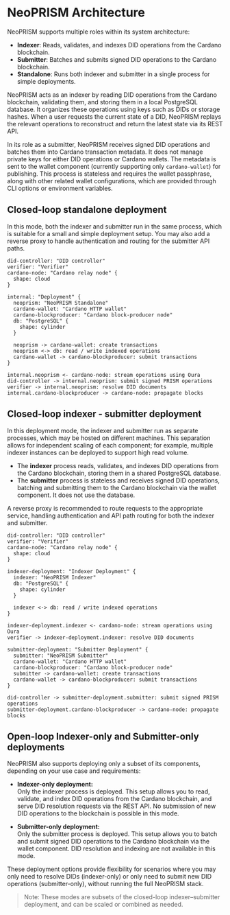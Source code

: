 # NeoPRISM Architecture

NeoPRISM supports multiple roles within its system architecture:
- **Indexer**: Reads, validates, and indexes DID operations from the Cardano blockchain.
- **Submitter**: Batches and submits signed DID operations to the Cardano blockchain.
- **Standalone**: Runs both indexer and submitter in a single process for simple deployments.

NeoPRISM acts as an indexer by reading DID operations from the Cardano blockchain, validating them, and storing them in a local PostgreSQL database.
It organizes these operations using keys such as DIDs or storage hashes.
When a user requests the current state of a DID, NeoPRISM replays the relevant operations to reconstruct and return the latest state via its REST API.

In its role as a submitter, NeoPRISM receives signed DID operations and batches them into Cardano transaction metadata.
It does not manage private keys for either DID operations or Cardano wallets.
The metadata is sent to the wallet component (currently supporting only `cardano-wallet`) for publishing.
This process is stateless and requires the wallet passphrase, along with other related wallet configurations, which are provided through CLI options or environment variables.

## Closed-loop standalone deployment

In this mode, both the indexer and submitter run in the same process, which is suitable for a small and simple deployment setup.
You may also add a reverse proxy to handle authentication and routing for the submitter API paths.

```d2
did-controller: "DID controller"
verifier: "Verifier"
cardano-node: "Cardano relay node" {
  shape: cloud
}

internal: "Deployment" {
  neoprism: "NeoPRISM Standalone"
  cardano-wallet: "Cardano HTTP wallet"
  cardano-blockproducer: "Cardano block-producer node"
  db: "PostgreSQL" {
    shape: cylinder
  }

  neoprism -> cardano-wallet: create transactions
  neoprism <-> db: read / write indexed operations
  cardano-wallet -> cardano-blockproducer: submit transactions
}

internal.neoprism <- cardano-node: stream operations using Oura
did-controller -> internal.neoprism: submit signed PRISM operations
verifier -> internal.neoprism: resolve DID documents
internal.cardano-blockproducer -> cardano-node: propagate blocks
```

## Closed-loop indexer - submitter deployment

In this deployment mode, the indexer and submitter run as separate processes, which may be hosted on different machines. This separation allows for independent scaling of each component; for example, multiple indexer instances can be deployed to support high read volume.

- The **indexer** process reads, validates, and indexes DID operations from the Cardano blockchain, storing them in a shared PostgreSQL database.
- The **submitter** process is stateless and receives signed DID operations, batching and submitting them to the Cardano blockchain via the wallet component. It does not use the database.

A reverse proxy is recommended to route requests to the appropriate service, handling authentication and API path routing for both the indexer and submitter.

```d2
did-controller: "DID controller"
verifier: "Verifier"
cardano-node: "Cardano relay node" {
  shape: cloud
}

indexer-deployment: "Indexer Deployment" {
  indexer: "NeoPRISM Indexer"
  db: "PostgreSQL" {
    shape: cylinder
  }

  indexer <-> db: read / write indexed operations
}

indexer-deployment.indexer <- cardano-node: stream operations using Oura
verifier -> indexer-deployment.indexer: resolve DID documents

submitter-deployment: "Submitter Deployment" {
  submitter: "NeoPRISM Submitter"
  cardano-wallet: "Cardano HTTP wallet"
  cardano-blockproducer: "Cardano block-producer node"
  submitter -> cardano-wallet: create transactions
  cardano-wallet -> cardano-blockproducer: submit transactions
}

did-controller -> submitter-deployment.submitter: submit signed PRISM operations
submitter-deployment.cardano-blockproducer -> cardano-node: propagate blocks
```

## Open-loop Indexer-only and Submitter-only deployments

NeoPRISM also supports deploying only a subset of its components, depending on your use case and requirements:

- **Indexer-only deployment:**  
  Only the indexer process is deployed. This setup allows you to read, validate, and index DID operations from the Cardano blockchain, and serve DID resolution requests via the REST API. No submission of new DID operations to the blockchain is possible in this mode.

- **Submitter-only deployment:**  
  Only the submitter process is deployed. This setup allows you to batch and submit signed DID operations to the Cardano blockchain via the wallet component. DID resolution and indexing are not available in this mode.

These deployment options provide flexibility for scenarios where you may only need to resolve DIDs (indexer-only) or only need to submit new DID operations (submitter-only), without running the full NeoPRISM stack.

> Note: These modes are subsets of the closed-loop indexer–submitter deployment, and can be scaled or combined as needed.
